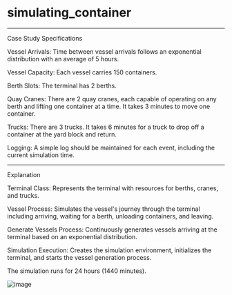 # simulating_container
----------------------------------------------------------------------------------------------------------------------------------------------------------------------------------------
Case Study Specifications

Vessel Arrivals: Time between vessel arrivals follows an exponential distribution with an average of 5 hours.

Vessel Capacity: Each vessel carries 150 containers.

Berth Slots: The terminal has 2 berths.

Quay Cranes: There are 2 quay cranes, each capable of operating on any berth and lifting one container at a time. It takes 3 minutes to move one container.

Trucks: There are 3 trucks. It takes 6 minutes for a truck to drop off a container at the yard block and return.

Logging: A simple log should be maintained for each event, including the current simulation time.

----------------------------------------------------------------------------------------------------------------------------------------------------------------------------------------
Explanation

Terminal Class: Represents the terminal with resources for berths, cranes, and trucks.

Vessel Process: Simulates the vessel's journey through the terminal including arriving, waiting for a berth, unloading containers, and leaving.

Generate Vessels Process: Continuously generates vessels arriving at the terminal based on an exponential distribution.

Simulation Execution: Creates the simulation environment, initializes the terminal, and starts the vessel generation process.

The simulation runs for 24 hours (1440 minutes).

![image](https://github.com/user-attachments/assets/633bc1fb-831f-46b1-a29f-ef11e65821ff)
                                        
